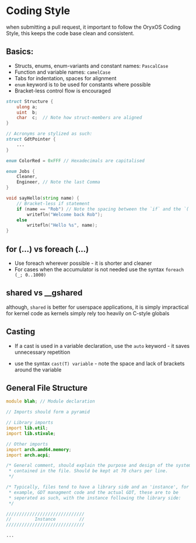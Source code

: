 # Coding Style

when submitting a pull request, it important to follow the OryxOS Coding Style, this keeps the code base clean and consistent.

## Basics:

- Structs, enums, enum-variants and constant names: ``PascalCase``
- Function and variable names: ``camelCase``
- Tabs for indentation, spaces for alignment
- ``enum`` keyword is to be used for constants where possible
- Bracket-less control flow is encouraged

```d
struct Structure {
    ulong a;
    uint  b;
    char  c;  // Note how struct-members are aligned
}

// Acronyms are stylized as such:
struct GdtPointer {
    ...
}

enum ColorRed = 0xFFF // Hexadecimals are capitalised

enum Jobs {
    Cleaner,
    Engineer, // Note the last Comma
}

void sayHello(string name) {
    // Bracket-less if statement
    if (name == "Rob") // Note the spacing between the `if` and the `(`
        writefln("Welcome back Rob");
	else
		writefln("Hello %s", name);
}
```



## for (...) vs foreach (...)

- Use foreach wherever possible - it is shorter and cleaner
- For cases when the accumulator is not needed use the syntax ``foreach (_; 0..1000)``



## shared vs __gshared

although, ``shared`` is better for userspace applications, it is simply impractical for kernel code as kernels simply rely too heavily on C-style globals

## Casting 

- If a cast is used in a variable declaration, use the ``auto`` keyword - it saves unnecessary repetition

- use the syntax ``cast(T) variable`` - note the space and lack of brackets around the variable

  

## General File Structure

```d
module blah; // Module declaration

// Imports should form a pyramid

// Library imports
import lib.util;
import lib.stivale;

// Other imports
import arch.amd64.memory;
import arch.acpi;

/* General comment, should explain the purpose and design of the system
 * contained in the file. Should be kept at 70 chars per line.
 */

/* Typically, files tend to have a library side and an 'instance', for
 * example, GDT managment code and the actual GDT, these are to be
 * seperated as such, with the instance following the library side:
 */

//////////////////////////////
//         Instance         //
//////////////////////////////

...
```



